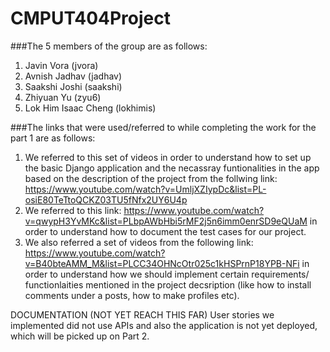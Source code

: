 # CMPUT404Project

###The 5 members of the group are as follows:
1. Javin Vora (jvora)
2. Avnish Jadhav (jadhav)
3. Saakshi Joshi (saakshi)
4. Zhiyuan Yu (zyu6)
5. Lok Him Isaac Cheng (lokhimis)

###The links that were used/referred to while completing the work for the part 1 are as follows:
1. We referred to this set of videos in order to understand how to set up the basic Django application and the necassray funtionalities in the app based on the description of the project from the follwing link: https://www.youtube.com/watch?v=UmljXZIypDc&list=PL-osiE80TeTtoQCKZ03TU5fNfx2UY6U4p
2. We referred to this link: https://www.youtube.com/watch?v=qwypH3YvMKc&list=PLbpAWbHbi5rMF2j5n6imm0enrSD9eQUaM in order to understand how to document the test cases for our project.
3. We also referred a set of videos from the following link: https://www.youtube.com/watch?v=B40bteAMM_M&list=PLCC34OHNcOtr025c1kHSPrnP18YPB-NFi in order to understand how we should implement certain requirements/ functionlaities mentioned in the project decsription (like how to install comments under a posts, how to make profiles etc).

DOCUMENTATION (NOT YET REACH THIS FAR)
User stories we implemented did not use APIs and also the application is not yet deployed, which will be picked up on Part 2.
